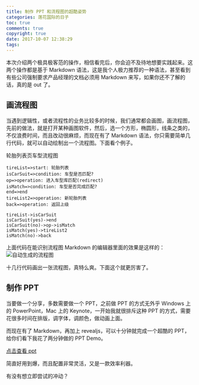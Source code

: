 ```yaml
---
title: 制作 PPT 和流程图的超酷姿势
categories: 莲花国际的日子
toc: true
comments: true
copyright: true
date: 2017-10-07 12:38:29
tags:
---
```



本次介绍两个极具极客范的操作，相信看完后，你会迫不及待地想要实践起来。这两个操作都是基于 Markdown 语法，这是我个人极力推荐的一种语法，甚至看到有些公司强制要求产品经理的文档必须用 Markdown 来写，如果你还不了解的话，真的是 out 了。

<!--more-->

## 画流程图

当遇到逻辑性，或者流程性的业务比较多的时候，我们通常都会画图，画流程图，先前的做法，就是打开某种画图软件，然后，选一个方形，椭圆形，线条之类的，不仅浪费时间，而且改动很麻烦，而现在有了 Markdown 语法，你只需要简单几行代码，就可以自动绘制出一个流程图。下面看个例子。

轮胎列表页车型流程图

```
tireList=>start: 轮胎列表
isCarSuit=>condition: 车型是否匹配?
op=>operation: 进入车型库匹配(redirect)
isMatch=>condition: 车型是否完成匹配?
end=>end
tireList2=>operation: 新轮胎列表
back=>operation: 返回上级

tireList->isCarSuit
isCarSuit(yes)->end
isCarSuit(no)->op->isMatch
isMatch(yes)->tireList2
isMatch(no)->back
```

上面代码在能识别流程图 Markdown 的编辑器里面的效果是这样的：
![自动生成的流程图](/images/markdown_lct.png)

十几行代码画出一张流程图，真特么爽。下面这个就更厉害了。

## 制作 PPT

当要做一个分享，多数需要做一个 PPT，之前做 PPT 的方式无外乎 Windows 上的 PowerPoint，Mac 上的 Keynote，一开始我就很排斥这种 PPT 的方式，需要花很多时间在排版，调字体，调颜色，做动画上面。

而现在有了 Markdown，再加上 revealjs，可以十分钟就完成一个超酷的 PPT，给你们看下我花了两分钟做的 PPT Demo。

[点击查看 ppt](/md-ppt-demo/demo.html)

简直好用到爆，而且配置非常灵活，又是一款效率利器。


有没有想立即尝试的冲动？

